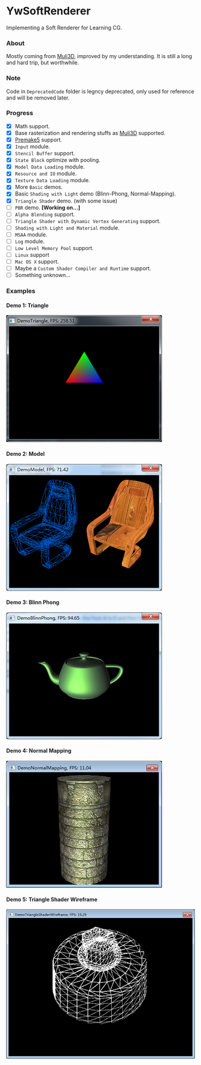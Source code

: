 # YwSoftRenderer
Implementing a Soft Renderer for Learning CG.

### About
Mostly coming from [Muli3D](http://muli3d.sourceforge.net/), improved by my understanding. It is still a long and hard trip, but worthwhile.

### Note
Code in `DeprecatedCode` folder is legncy deprecated, only used for reference and will be removed later.

### Progress
- [x] Math support.
- [x] Base rasterization and rendering stuffs as [Muli3D](http://muli3d.sourceforge.net/) supported.
- [x] [Premake5](https://premake.github.io/) support.
- [x] `Input` module.
- [x] `Stencil Buffer` support.
- [x] `State Block` optimize with pooling.
- [x] `Model Data Loading` module.
- [x] `Resource and IO` module.
- [x] `Texture Data Loading` module.
- [x] More `Basic` demos.
- [x] Basic `Shading with Light` demo (Blinn-Phong, Normal-Mapping).
- [x] `Triangle Shader` demo. (with some issue)
- [ ] `PBR` demo. **[Working on...]**
- [ ] `Alpha Blending` support.
- [ ] `Triangle Shader with Dynamic Vertex Generating` support.
- [ ] `Shading with Light and Material` module.
- [ ] `MSAA` module.
- [ ] `Log` module.
- [ ] `Low Level Memory Pool` support.
- [ ] `Linux` support
- [ ] `Mac OS X` support.
- [ ] Maybe a `Custom Shader Compiler and Runtime` support.
- [ ] Something unknown...

### Examples

#### Demo 1: Triangle
![Demo 1 Triangle](Demo1Triangle/Demo1Triangle.png)

#### Demo 2: Model
![Demo 2 Model](Demo2Model/Demo2Model.png)

#### Demo 3: Blinn Phong
![Demo 3 Blinn Phong](Demo3BlinnPhong/Demo3BlinnPhong.png)

#### Demo 4: Normal Mapping
![Demo 4 Normal Mapping](Demo4NormalMapping/Demo4NormalMapping.png)

#### Demo 5: Triangle Shader Wireframe
![Demo 5 Triangle Shader Wireframe](Demo5TriangleShaderWireframe/Demo5TriangleShaderWireframe.png)

